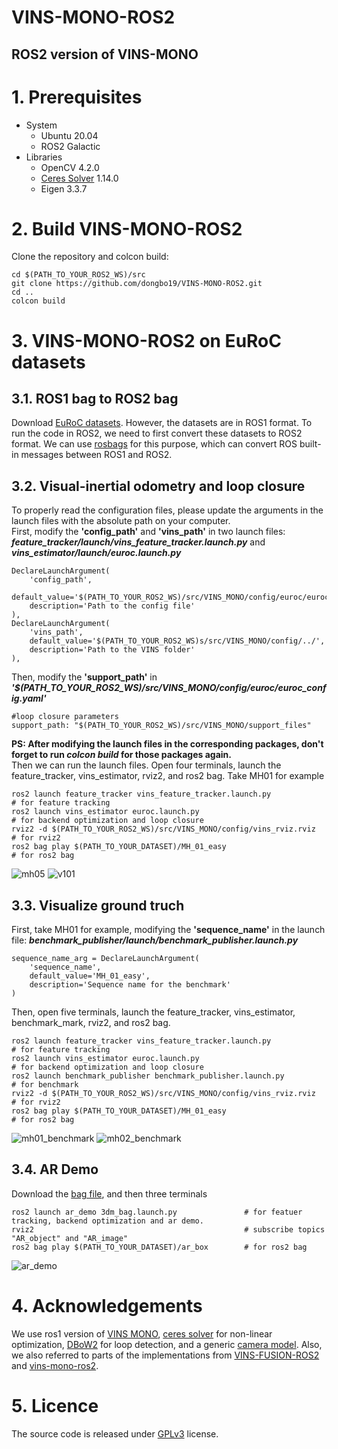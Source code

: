 # VINS-MONO-ROS2
## ROS2 version of VINS-MONO

# 1. Prerequisites
* System  
  * Ubuntu 20.04  
  * ROS2 Galactic
* Libraries
  * OpenCV 4.2.0
  * [Ceres Solver](http://ceres-solver.org/installation.html) 1.14.0
  * Eigen 3.3.7
# 2. Build VINS-MONO-ROS2
Clone the repository and colcon build:  
```
cd $(PATH_TO_YOUR_ROS2_WS)/src
git clone https://github.com/dongbo19/VINS-MONO-ROS2.git
cd ..
colcon build
```
# 3. VINS-MONO-ROS2 on EuRoC datasets
## 3.1. ROS1 bag to ROS2 bag
Download [EuRoC datasets](https://projects.asl.ethz.ch/datasets/doku.php?id=kmavvisualinertialdatasets). However, the datasets are in ROS1 format. To run the code in ROS2, we need to first convert these datasets to ROS2 format. We can use [rosbags](https://pypi.org/project/rosbags/) for this purpose, which can convert ROS built-in messages between ROS1 and ROS2.  
## 3.2. Visual-inertial odometry and loop closure
To properly read the configuration files, please update the arguments in the launch files with the absolute path on your computer.  
First, modify the **'config_path'** and **'vins_path'** in two launch files:  
**_feature_tracker/launch/vins_feature_tracker.launch.py_** and **_vins_estimator/launch/euroc.launch.py_** 
```
DeclareLaunchArgument(
    'config_path',
    default_value='$(PATH_TO_YOUR_ROS2_WS)/src/VINS_MONO/config/euroc/euroc_config.yaml',
    description='Path to the config file'
),
DeclareLaunchArgument(
    'vins_path',
    default_value='$(PATH_TO_YOUR_ROS2_WS)s/src/VINS_MONO/config/../',
    description='Path to the VINS folder'
),
```
Then, modify the **'support_path'** in **_'$(PATH_TO_YOUR_ROS2_WS)/src/VINS_MONO/config/euroc/euroc_config.yaml'_**
```
#loop closure parameters
support_path: "$(PATH_TO_YOUR_ROS2_WS)/src/VINS_MONO/support_files"
```
**PS: After modifying the launch files in the corresponding packages, don't forget to run **_colcon build_** for those packages again.**  
Then we can run the launch files. Open four terminals, launch the feature_tracker, vins_estimator, rviz2, and ros2 bag. Take MH01 for example
```
ros2 launch feature_tracker vins_feature_tracker.launch.py              # for feature tracking
ros2 launch vins_estimator euroc.launch.py                              # for backend optimization and loop closure
rviz2 -d $(PATH_TO_YOUR_ROS2_WS)/src/VINS_MONO/config/vins_rviz.rviz    # for rviz2
ros2 bag play $(PATH_TO_YOUR_DATASET)/MH_01_easy                        # for ros2 bag
```
![mh05](https://github.com/dongbo19/VINS-MONO-ROS2/blob/main/config/gif/vins_ros2_mh05.gif)
![v101](https://github.com/dongbo19/VINS-MONO-ROS2/blob/main/config/gif/vins_ros2_v101.gif)
## 3.3. Visualize ground truch
First, take MH01 for example, modifying the **'sequence_name'** in the launch file: 
**_benchmark_publisher/launch/benchmark_publisher.launch.py_**
```
sequence_name_arg = DeclareLaunchArgument(
    'sequence_name',
    default_value='MH_01_easy',
    description='Sequence name for the benchmark'
)
```
Then, open five terminals, launch the feature_tracker, vins_estimator, benchmark_mark, rviz2, and ros2 bag.
```
ros2 launch feature_tracker vins_feature_tracker.launch.py            # for feature tracking
ros2 launch vins_estimator euroc.launch.py                            # for backend optimization and loop closure
ros2 launch benchmark_publisher benchmark_publisher.launch.py         # for benchmark
rviz2 -d $(PATH_TO_YOUR_ROS2_WS)/src/VINS_MONO/config/vins_rviz.rviz  # for rviz2
ros2 bag play $(PATH_TO_YOUR_DATASET)/MH_01_easy                      # for ros2 bag
```
![mh01_benchmark](https://github.com/dongbo19/VINS-MONO-ROS2/blob/main/config/gif/vins_ros2_benchmark_mh01.gif)
![mh02_benchmark](https://github.com/dongbo19/VINS-MONO-ROS2/blob/main/config/gif/vins_ros2_benchmark_mh02.gif)
## 3.4. AR Demo
Download the [bag file](https://www.dropbox.com/scl/fi/q18lot4bfs1fqrctclz7b/ar_box.bag?rlkey=16yrxnwnt2fcutwwzwhlevd1n&e=1&dl=0), and then three terminals  
```
ros2 launch ar_demo 3dm_bag.launch.py               # for featuer tracking, backend optimization and ar demo.
rviz2                                               # subscribe topics "AR_object" and "AR_image"
ros2 bag play $(PATH_TO_YOUR_DATASET)/ar_box        # for ros2 bag
```
![ar_demo](https://github.com/dongbo19/VINS-MONO-ROS2/blob/main/config/gif/vins_ros2_ar_demo.gif)
# 4. Acknowledgements
We use ros1 version of [VINS MONO](https://github.com/HKUST-Aerial-Robotics/VINS-Mono),  [ceres solver](http://ceres-solver.org/installation.html) for non-linear optimization, [DBoW2](https://github.com/dorian3d/DBoW2) for loop detection, and a generic [camera model](https://github.com/hengli/camodocal). Also, we also referred to parts of the implementations from [VINS-FUSION-ROS2](https://github.com/zinuok/VINS-Fusion-ROS2) and [vins-mono-ros2](https://github.com/hitzzq/vins-mono-ros2).

# 5. Licence
The source code is released under [GPLv3](https://www.gnu.org/licenses/) license.

